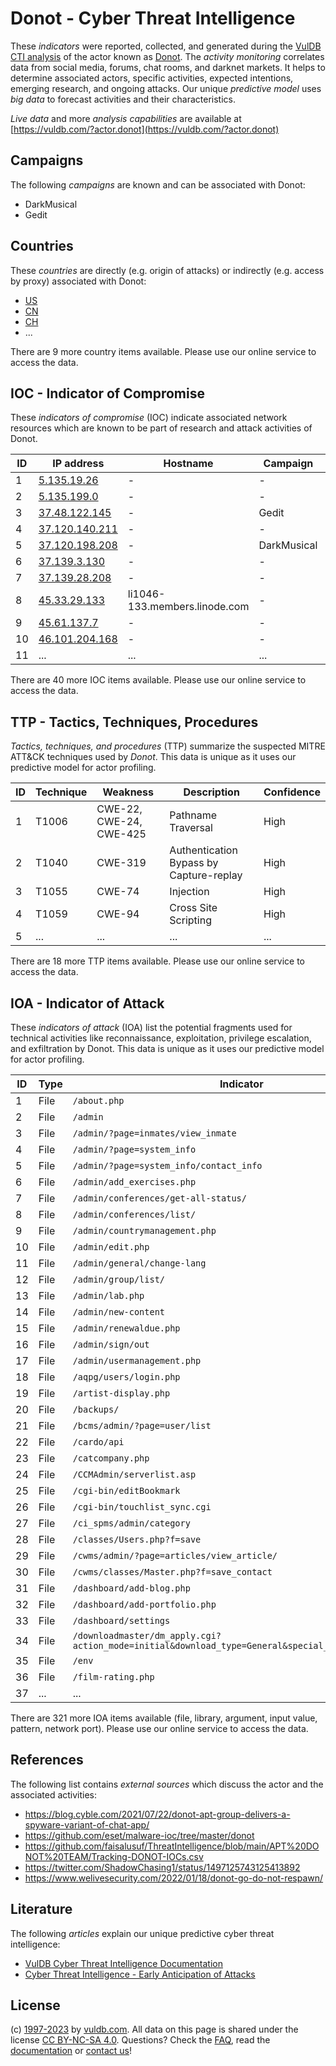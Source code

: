 # Donot - Cyber Threat Intelligence

These _indicators_ were reported, collected, and generated during the [VulDB CTI analysis](https://vuldb.com/?kb.cti) of the actor known as [Donot](https://vuldb.com/?actor.donot). The _activity monitoring_ correlates data from social media, forums, chat rooms, and darknet markets. It helps to determine associated actors, specific activities, expected intentions, emerging research, and ongoing attacks. Our unique _predictive model_ uses _big data_ to forecast activities and their characteristics.

_Live data_ and more _analysis capabilities_ are available at [https://vuldb.com/?actor.donot](https://vuldb.com/?actor.donot)

## Campaigns

The following _campaigns_ are known and can be associated with Donot:

* DarkMusical
* Gedit

## Countries

These _countries_ are directly (e.g. origin of attacks) or indirectly (e.g. access by proxy) associated with Donot:

* [US](https://vuldb.com/?country.us)
* [CN](https://vuldb.com/?country.cn)
* [CH](https://vuldb.com/?country.ch)
* ...

There are 9 more country items available. Please use our online service to access the data.

## IOC - Indicator of Compromise

These _indicators of compromise_ (IOC) indicate associated network resources which are known to be part of research and attack activities of Donot.

ID | IP address | Hostname | Campaign | Confidence
-- | ---------- | -------- | -------- | ----------
1 | [5.135.19.26](https://vuldb.com/?ip.5.135.19.26) | - | - | High
2 | [5.135.199.0](https://vuldb.com/?ip.5.135.199.0) | - | - | High
3 | [37.48.122.145](https://vuldb.com/?ip.37.48.122.145) | - | Gedit | High
4 | [37.120.140.211](https://vuldb.com/?ip.37.120.140.211) | - | - | High
5 | [37.120.198.208](https://vuldb.com/?ip.37.120.198.208) | - | DarkMusical | High
6 | [37.139.3.130](https://vuldb.com/?ip.37.139.3.130) | - | - | High
7 | [37.139.28.208](https://vuldb.com/?ip.37.139.28.208) | - | - | High
8 | [45.33.29.133](https://vuldb.com/?ip.45.33.29.133) | li1046-133.members.linode.com | - | High
9 | [45.61.137.7](https://vuldb.com/?ip.45.61.137.7) | - | - | High
10 | [46.101.204.168](https://vuldb.com/?ip.46.101.204.168) | - | - | High
11 | ... | ... | ... | ...

There are 40 more IOC items available. Please use our online service to access the data.

## TTP - Tactics, Techniques, Procedures

_Tactics, techniques, and procedures_ (TTP) summarize the suspected MITRE ATT&CK techniques used by _Donot_. This data is unique as it uses our predictive model for actor profiling.

ID | Technique | Weakness | Description | Confidence
-- | --------- | -------- | ----------- | ----------
1 | T1006 | CWE-22, CWE-24, CWE-425 | Pathname Traversal | High
2 | T1040 | CWE-319 | Authentication Bypass by Capture-replay | High
3 | T1055 | CWE-74 | Injection | High
4 | T1059 | CWE-94 | Cross Site Scripting | High
5 | ... | ... | ... | ...

There are 18 more TTP items available. Please use our online service to access the data.

## IOA - Indicator of Attack

These _indicators of attack_ (IOA) list the potential fragments used for technical activities like reconnaissance, exploitation, privilege escalation, and exfiltration by Donot. This data is unique as it uses our predictive model for actor profiling.

ID | Type | Indicator | Confidence
-- | ---- | --------- | ----------
1 | File | `/about.php` | Medium
2 | File | `/admin` | Low
3 | File | `/admin/?page=inmates/view_inmate` | High
4 | File | `/admin/?page=system_info` | High
5 | File | `/admin/?page=system_info/contact_info` | High
6 | File | `/admin/add_exercises.php` | High
7 | File | `/admin/conferences/get-all-status/` | High
8 | File | `/admin/conferences/list/` | High
9 | File | `/admin/countrymanagement.php` | High
10 | File | `/admin/edit.php` | High
11 | File | `/admin/general/change-lang` | High
12 | File | `/admin/group/list/` | High
13 | File | `/admin/lab.php` | High
14 | File | `/admin/new-content` | High
15 | File | `/admin/renewaldue.php` | High
16 | File | `/admin/sign/out` | High
17 | File | `/admin/usermanagement.php` | High
18 | File | `/aqpg/users/login.php` | High
19 | File | `/artist-display.php` | High
20 | File | `/backups/` | Medium
21 | File | `/bcms/admin/?page=user/list` | High
22 | File | `/cardo/api` | Medium
23 | File | `/catcompany.php` | High
24 | File | `/CCMAdmin/serverlist.asp` | High
25 | File | `/cgi-bin/editBookmark` | High
26 | File | `/cgi-bin/touchlist_sync.cgi` | High
27 | File | `/ci_spms/admin/category` | High
28 | File | `/classes/Users.php?f=save` | High
29 | File | `/cwms/admin/?page=articles/view_article/` | High
30 | File | `/cwms/classes/Master.php?f=save_contact` | High
31 | File | `/dashboard/add-blog.php` | High
32 | File | `/dashboard/add-portfolio.php` | High
33 | File | `/dashboard/settings` | High
34 | File | `/downloadmaster/dm_apply.cgi?action_mode=initial&download_type=General&special_cgi=get_language` | High
35 | File | `/env` | Low
36 | File | `/film-rating.php` | High
37 | ... | ... | ...

There are 321 more IOA items available (file, library, argument, input value, pattern, network port). Please use our online service to access the data.

## References

The following list contains _external sources_ which discuss the actor and the associated activities:

* https://blog.cyble.com/2021/07/22/donot-apt-group-delivers-a-spyware-variant-of-chat-app/
* https://github.com/eset/malware-ioc/tree/master/donot
* https://github.com/faisalusuf/ThreatIntelligence/blob/main/APT%20DONOT%20TEAM/Tracking-DONOT-IOCs.csv
* https://twitter.com/ShadowChasing1/status/1497125743125413892
* https://www.welivesecurity.com/2022/01/18/donot-go-do-not-respawn/

## Literature

The following _articles_ explain our unique predictive cyber threat intelligence:

* [VulDB Cyber Threat Intelligence Documentation](https://vuldb.com/?kb.cti)
* [Cyber Threat Intelligence - Early Anticipation of Attacks](https://www.scip.ch/en/?labs.20201022)

## License

(c) [1997-2023](https://vuldb.com/?kb.changelog) by [vuldb.com](https://vuldb.com/?kb.about). All data on this page is shared under the license [CC BY-NC-SA 4.0](https://creativecommons.org/licenses/by-nc-sa/4.0/). Questions? Check the [FAQ](https://vuldb.com/?kb.faq), read the [documentation](https://vuldb.com/?kb) or [contact us](https://vuldb.com/?contact)!
